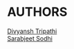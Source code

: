 # AUTHORS

[Divyansh Tripathi](https://github.com/DivyTR) <br>
[Sarabjeet Sodhi](https://github.com/Sarabjeet108) <br>
